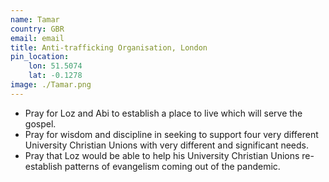 ```yaml
---
name: Tamar
country: GBR
email: email
title: Anti-trafficking Organisation, London
pin_location:
    lon: 51.5074
    lat: -0.1278
image: ./Tamar.png
---
```

* Pray for Loz and Abi to establish a place to live which will serve the gospel.
* Pray for wisdom and discipline in seeking to support four very different University Christian Unions with very different and significant needs.
* Pray that Loz would be able to help his University Christian Unions re-establish patterns of evangelism coming out of the pandemic.

